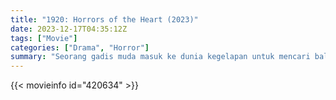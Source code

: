 ```yaml
---
title: "1920: Horrors of the Heart (2023)"
date: 2023-12-17T04:35:12Z
tags: ["Movie"]
categories: ["Drama", "Horror"]
summary: "Seorang gadis muda masuk ke dunia kegelapan untuk mencari balas dendam, tetapi kegelapan menguasai dirinya sehingga menjadikannya korban dari balas dendam itu."
---
```



<mux-player stream-type="on-demand"
src="https://kp3d-my.sharepoint.com/personal/ryoo_kp3d_onmicrosoft_com/_layouts/15/download.aspx?share=EfK7oeVgFSZOmh2dlOT-xiQBFywZ3KtQYzRt_n3qJw0kbg" prefer-playback="mse" controls>

</mux-player>


{{< movieinfo id="420634" >}}

<script src="https://cdn.jsdelivr.net/npm/@mux/mux-player"></script>

 <script type="application/ld+json ">
{
"@context": "https://schema.org/",
"@type": "VideoObject",
"name": "1920: Horrors of the Heart",
"contentUrl": "https://stream.mux.com/9oEaq4Yw3B85q3FgwVlcjRvONqe5fT5Fg5mh1DcHATk.m3u8",
"thumbnailUrl": "https://www.themoviedb.org/t/p/original/1ESHwTZnmxemZqxe6QgymRpR8ic.jpg?width=314&fit_mode=preserve&time=25",
"uploadDate": "2023-12-17T04:35:12Z",
}

</script>